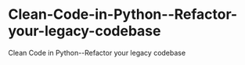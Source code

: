 # Clean-Code-in-Python--Refactor-your-legacy-codebase
Clean Code in Python--Refactor your legacy codebase
